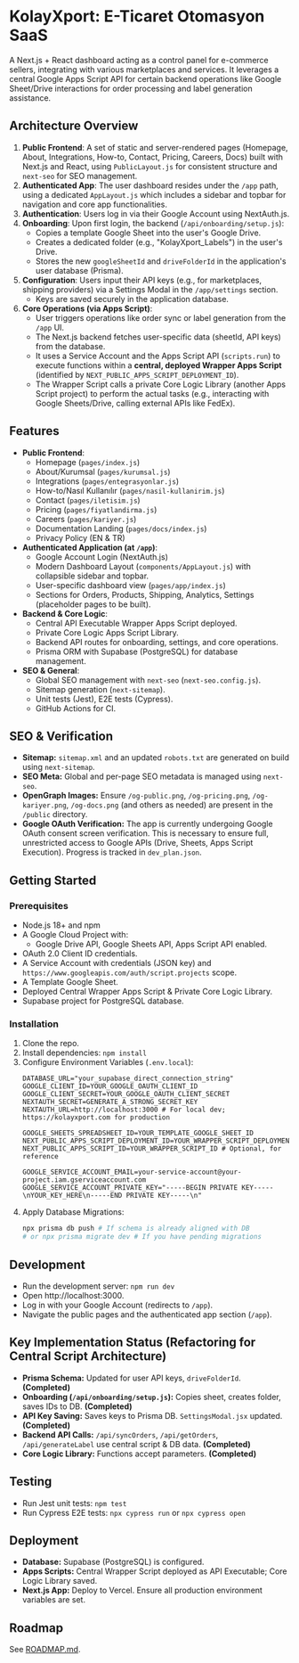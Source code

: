 # KolayXport: E-Ticaret Otomasyon SaaS

A Next.js + React dashboard acting as a control panel for e-commerce sellers, integrating with various marketplaces and services. It leverages a central Google Apps Script API for certain backend operations like Google Sheet/Drive interactions for order processing and label generation assistance.

## Architecture Overview

1.  **Public Frontend**: A set of static and server-rendered pages (Homepage, About, Integrations, How-to, Contact, Pricing, Careers, Docs) built with Next.js and React, using `PublicLayout.js` for consistent structure and `next-seo` for SEO management.
2.  **Authenticated App**: The user dashboard resides under the `/app` path, using a dedicated `AppLayout.js` which includes a sidebar and topbar for navigation and core app functionalities.
3.  **Authentication**: Users log in via their Google Account using NextAuth.js.
4.  **Onboarding**: Upon first login, the backend (`/api/onboarding/setup.js`):
    *   Copies a template Google Sheet into the user\'s Google Drive.
    *   Creates a dedicated folder (e.g., "KolayXport_Labels") in the user\'s Drive.
    *   Stores the new `googleSheetId` and `driveFolderId` in the application\'s user database (Prisma).
5.  **Configuration**: Users input their API keys (e.g., for marketplaces, shipping providers) via a Settings Modal in the `/app/settings` section.
    *   Keys are saved securely in the application database.
6.  **Core Operations (via Apps Script)**:
    *   User triggers operations like order sync or label generation from the `/app` UI.
    *   The Next.js backend fetches user-specific data (sheetId, API keys) from the database.
    *   It uses a Service Account and the Apps Script API (`scripts.run`) to execute functions within a **central, deployed Wrapper Apps Script** (identified by `NEXT_PUBLIC_APPS_SCRIPT_DEPLOYMENT_ID`).
    *   The Wrapper Script calls a private Core Logic Library (another Apps Script project) to perform the actual tasks (e.g., interacting with Google Sheets/Drive, calling external APIs like FedEx).

## Features

- **Public Frontend**:
  - Homepage (`pages/index.js`)
  - About/Kurumsal (`pages/kurumsal.js`)
  - Integrations (`pages/entegrasyonlar.js`)
  - How-to/Nasıl Kullanılır (`pages/nasil-kullanirim.js`)
  - Contact (`pages/iletisim.js`)
  - Pricing (`pages/fiyatlandirma.js`)
  - Careers (`pages/kariyer.js`)
  - Documentation Landing (`pages/docs/index.js`)
  - Privacy Policy (EN & TR)
- **Authenticated Application (at `/app`)**:
  - Google Account Login (NextAuth.js)
  - Modern Dashboard Layout (`components/AppLayout.js`) with collapsible sidebar and topbar.
  - User-specific dashboard view (`pages/app/index.js`)
  - Sections for Orders, Products, Shipping, Analytics, Settings (placeholder pages to be built).
- **Backend & Core Logic**:
  - Central API Executable Wrapper Apps Script deployed.
  - Private Core Logic Apps Script Library.
  - Backend API routes for onboarding, settings, and core operations.
  - Prisma ORM with Supabase (PostgreSQL) for database management.
- **SEO & General**:
  - Global SEO management with `next-seo` (`next-seo.config.js`).
  - Sitemap generation (`next-sitemap`).
  - Unit tests (Jest), E2E tests (Cypress).
  - GitHub Actions for CI.

## SEO & Verification

- **Sitemap:** `sitemap.xml` and an updated `robots.txt` are generated on build using `next-sitemap`.
- **SEO Meta:** Global and per-page SEO metadata is managed using `next-seo`.
- **OpenGraph Images:** Ensure `/og-public.png`, `/og-pricing.png`, `/og-kariyer.png`, `/og-docs.png` (and others as needed) are present in the `/public` directory.
- **Google OAuth Verification:** The app is currently undergoing Google OAuth consent screen verification. This is necessary to ensure full, unrestricted access to Google APIs (Drive, Sheets, Apps Script Execution). Progress is tracked in `dev_plan.json`.

## Getting Started

### Prerequisites

- Node.js 18+ and npm
- A Google Cloud Project with:
  - Google Drive API, Google Sheets API, Apps Script API enabled.
- OAuth 2.0 Client ID credentials.
- A Service Account with credentials (JSON key) and `https://www.googleapis.com/auth/script.projects` scope.
- A Template Google Sheet.
- Deployed Central Wrapper Apps Script & Private Core Logic Library.
- Supabase project for PostgreSQL database.

### Installation

1.  Clone the repo.
2.  Install dependencies: `npm install`
3.  Configure Environment Variables (`.env.local`):
    ```env
    DATABASE_URL="your_supabase_direct_connection_string"
    GOOGLE_CLIENT_ID=YOUR_GOOGLE_OAUTH_CLIENT_ID
    GOOGLE_CLIENT_SECRET=YOUR_GOOGLE_OAUTH_CLIENT_SECRET
    NEXTAUTH_SECRET=GENERATE_A_STRONG_SECRET_KEY
    NEXTAUTH_URL=http://localhost:3000 # For local dev; https://kolayxport.com for production
    
    GOOGLE_SHEETS_SPREADSHEET_ID=YOUR_TEMPLATE_GOOGLE_SHEET_ID
    NEXT_PUBLIC_APPS_SCRIPT_DEPLOYMENT_ID=YOUR_WRAPPER_SCRIPT_DEPLOYMENT_ID
    NEXT_PUBLIC_APPS_SCRIPT_ID=YOUR_WRAPPER_SCRIPT_ID # Optional, for reference

    GOOGLE_SERVICE_ACCOUNT_EMAIL=your-service-account@your-project.iam.gserviceaccount.com
    GOOGLE_SERVICE_ACCOUNT_PRIVATE_KEY="-----BEGIN PRIVATE KEY-----\nYOUR_KEY_HERE\n-----END PRIVATE KEY-----\n"
    ```
4.  Apply Database Migrations:
    ```bash
    npx prisma db push # If schema is already aligned with DB
    # or npx prisma migrate dev # If you have pending migrations
    ```

## Development

- Run the development server: `npm run dev`
- Open http://localhost:3000.
- Log in with your Google Account (redirects to `/app`).
- Navigate the public pages and the authenticated app section (`/app`).

## Key Implementation Status (Refactoring for Central Script Architecture)

- **Prisma Schema:** Updated for user API keys, `driveFolderId`. **(Completed)**
- **Onboarding (`/api/onboarding/setup.js`):** Copies sheet, creates folder, saves IDs to DB. **(Completed)**
- **API Key Saving:** Saves keys to Prisma DB. `SettingsModal.jsx` updated. **(Completed)**
- **Backend API Calls:** `/api/syncOrders`, `/api/getOrders`, `/api/generateLabel` use central script & DB data. **(Completed)**
- **Core Logic Library:** Functions accept parameters. **(Completed)**

## Testing

- Run Jest unit tests: `npm test`
- Run Cypress E2E tests: `npx cypress run` or `npx cypress open`

## Deployment

- **Database:** Supabase (PostgreSQL) is configured.
- **Apps Scripts:** Central Wrapper Script deployed as API Executable; Core Logic Library saved.
- **Next.js App:** Deploy to Vercel. Ensure all production environment variables are set.

## Roadmap

See [ROADMAP.md](./ROADMAP.md).

